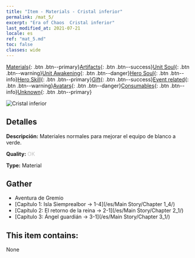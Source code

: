 ```yaml
---
title: "Item - Materials - Cristal inferior"
permalink: /mat_5/
excerpt: "Era of Chaos  Cristal inferior"
last_modified_at: 2021-07-21
locale: es
ref: "mat_5.md"
toc: false
classes: wide
---
```

 [Materials](/ItemsES/){: .btn .btn--primary}[Artifacts](/ItemsES/Artifacts/){: .btn .btn--success}[Unit Soul](/ItemsES/UnitSoul/){: .btn .btn--warning}[Unit Awakening](/ItemsES/UnitAwakening/){: .btn .btn--danger}[Hero Soul](/ItemsES/HeroSoul/){: .btn .btn--info}[Hero Skill](/ItemsES/HeroSkill/){: .btn .btn--primary}[Gift](/ItemsES/Gift/){: .btn .btn--success}[Event related](/ItemsES/Events/){: .btn .btn--warning}[Avatars](/ItemsES/Avatars/){: .btn .btn--danger}[Consumables](/ItemsES/Consumables/){: .btn .btn--info}[Unknown](/ItemsES/Unknown/){: .btn .btn--primary}

 ![Cristal inferior](/images/t/i_cailiao_shuijing1.png)

## Detalles
 **Descripción:** Materiales normales para mejorar el equipo de blanco a verde.

 **Quality:** <span style="color: #C0C0C0">OK</span>

 **Type:** Material

## Gather

*    Aventura de Gremio 
*    [Capítulo 1: Isla Siemprealbor -> 1-4](/es/Main Story/Chapter 1_4/) 
*    [Capítulo 2: El retorno de la reina -> 2-1](/es/Main Story/Chapter 2_1/) 
*    [Capítulo 3: Ángel guardián -> 3-1](/es/Main Story/Chapter 3_1/) 

## This item contains:

  None

